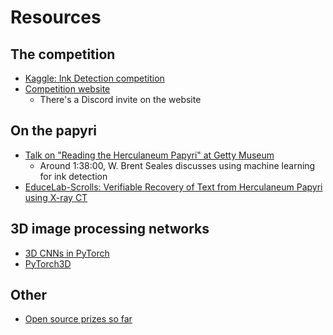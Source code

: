 # Resources

## The competition
- [Kaggle: Ink Detection competition](https://www.kaggle.com/competitions/vesuvius-challenge-ink-detection/)
- [Competition website](https://www.kaggle.com/competitions/vesuvius-challenge-ink-detection/)
  - There's a Discord invite on the website

## On the papyri
- [Talk on "Reading the Herculaneum Papyri" at Getty Museum](https://www.youtube.com/watch?v=g-7-Xg75CCI)
  - Around 1:38:00, W. Brent Seales discusses using machine learning for ink detection
- [EduceLab-Scrolls: Verifiable Recovery of Text from Herculaneum Papyri using X-ray CT](https://arxiv.org/abs/2304.02084)

## 3D image processing networks
- [3D CNNs in PyTorch](https://github.com/xmuyzz/3D-CNN-PyTorch)
- [PyTorch3D](https://pytorch3d.org/)

## Other
- [Open source prizes so far](https://scrollprize.substack.com/p/first-prizes-awarded-open-source)
